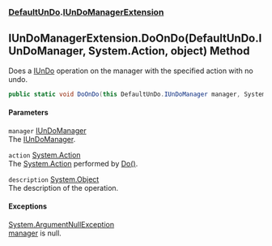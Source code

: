 ### [DefaultUnDo](./DefaultUnDo.md 'DefaultUnDo').[IUnDoManagerExtension](./DefaultUnDo-IUnDoManagerExtension.md 'DefaultUnDo.IUnDoManagerExtension')
## IUnDoManagerExtension.DoOnDo(DefaultUnDo.IUnDoManager, System.Action, object) Method
Does a [IUnDo](./DefaultUnDo-IUnDo.md 'DefaultUnDo.IUnDo') operation on the manager with the specified action with no undo.  
```csharp
public static void DoOnDo(this DefaultUnDo.IUnDoManager manager, System.Action action, object description=null);
```
#### Parameters
<a name='DefaultUnDo-IUnDoManagerExtension-DoOnDo(DefaultUnDo-IUnDoManager_System-Action_object)-manager'></a>
`manager` [IUnDoManager](./DefaultUnDo-IUnDoManager.md 'DefaultUnDo.IUnDoManager')  
The [IUnDoManager](./DefaultUnDo-IUnDoManager.md 'DefaultUnDo.IUnDoManager').  
  
<a name='DefaultUnDo-IUnDoManagerExtension-DoOnDo(DefaultUnDo-IUnDoManager_System-Action_object)-action'></a>
`action` [System.Action](https://docs.microsoft.com/en-us/dotnet/api/System.Action 'System.Action')  
The [System.Action](https://docs.microsoft.com/en-us/dotnet/api/System.Action 'System.Action') performed by [Do()](./DefaultUnDo-IUnDo-Do().md 'DefaultUnDo.IUnDo.Do()').  
  
<a name='DefaultUnDo-IUnDoManagerExtension-DoOnDo(DefaultUnDo-IUnDoManager_System-Action_object)-description'></a>
`description` [System.Object](https://docs.microsoft.com/en-us/dotnet/api/System.Object 'System.Object')  
The description of the operation.  
  
#### Exceptions
[System.ArgumentNullException](https://docs.microsoft.com/en-us/dotnet/api/System.ArgumentNullException 'System.ArgumentNullException')  
[manager](#DefaultUnDo-IUnDoManagerExtension-DoOnDo(DefaultUnDo-IUnDoManager_System-Action_object)-manager 'DefaultUnDo.IUnDoManagerExtension.DoOnDo(DefaultUnDo.IUnDoManager, System.Action, object).manager') is null.  
